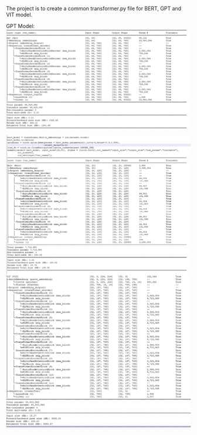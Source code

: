 The project is to create a common transformer.py file for BERT, GPT and VIT model.

GPT Model:
<img src="https://github.com/saurabhmangal/ERA_late_submissions/blob/main/S17/gpt.JPG" alt="alt text">


<img src="https://github.com/saurabhmangal/ERA_late_submissions/blob/main/S17/BERT.jpg" alt="alt text">

<img src="https://github.com/saurabhmangal/ERA_late_submissions/blob/main/S17/vit.JPG" alt="alt text">




